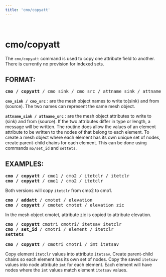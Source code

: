 ```yaml
---
title: 'cmo/copyatt'
---
```

 

# cmo/copyatt #

The `cmo/copyatt` command is used to copy one attribute field to
another. There is currently no provision for indexed sets.



## FORMAT: ##

<pre>
<b>cmo / copyatt</b> / cmo_sink / cmo_src / attname_sink / attname_src
</pre>

**`cmo_sink / cmo_src`** : are the mesh object names to write to(sink) and
from (source). The two names can represent the same mesh object.

**`attname_sink / attname_src`** : are the mesh object attributes to write
to (sink) and from (source). If the two attributes differ in type or
length, a message will be written. The routine does allow the values of
an element attribute to be written to the nodes of that belong to each
element. To create a mesh object where each element has its own unique
set of nodes, create parent-child chains for each element. This can be
done using commands `mo/set_id` and `settets`.



## EXAMPLES: ##

<pre>
<b>cmo / copyatt</b> / cmo1 / cmo2 / itetclr / itetclr
<b>cmo / copyatt</b> / cmo1 / cmo2 / itetclr
</pre>

Both versions will copy `itetclr` from cmo2 to cmo1.
 
<pre>
<b>cmo / addatt</b> / cmotet / elevation
<b>cmo / copyatt</b> / cmotet cmotet / elevation zic
</pre>

In the mesh object cmotet, attribute zic is copied to attribute elevation.

<pre>
<b>cmo / copyatt</b> cmotri cmotri/ itetsav itetclr
<b>cmo / set_id</b> / cmotri / element / itetclr
<b>settets</b>

<b>cmo / copyatt</b> / cmotri cmotri / imt itetsav
</pre>

 Copy element `itetclr` values into attribute `itetsav`. Create
 parent-child chains so each element has its own set of nodes. Copy the
 saved `itetsav` values into node attribute `imt` for each element. Each
 element will have nodes where the `imt` values match element `itetsav`
 values.
 
